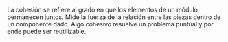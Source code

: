 La cohesión se refiere al grado en que los elementos de un módulo permanecen juntos. Mide la fuerza de la relación entre las piezas dentro de un componente dado. Algo cohesivo resuelve un problema puntual y por ende puede ser reutilizable.